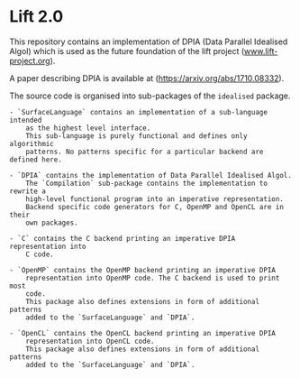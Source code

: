 # Lift 2.0 #

This repository contains an implementation of DPIA (Data Parallel Idealised Algol)
which is used as the future foundation of the lift project (www.lift-project.org).

A paper describing DPIA is available at (https://arxiv.org/abs/1710.08332).

The source code is organised into sub-packages of the `idealised` package.

    - `SurfaceLanguage` contains an implementation of a sub-language intended
        as the highest level interface.
        This sub-language is purely functional and defines only algorithmic
        patterns. No patterns specific for a particular backend are defined here.   
         
    - `DPIA` contains the implementation of Data Parallel Idealised Algol.
        The `Compilation` sub-package contains the implementation to rewrite a
        high-level functional program into an imperative representation. 
        Backend specific code generators for C, OpenMP and OpenCL are in their
        own packages.
        
    - `C` contains the C backend printing an imperative DPIA representation into
        C code.
        
    - `OpenMP` contains the OpenMP backend printing an imperative DPIA
        representation into OpenMP code. The C backend is used to print most
        code.
        This package also defines extensions in form of additional patterns
        added to the `SurfaceLanguage` and `DPIA`.
        
    - `OpenCL` contains the OpenCL backend printing an imperative DPIA
        representation into OpenCL code.
        This package also defines extensions in form of additional patterns
        added to the `SurfaceLanguage` and `DPIA`.
